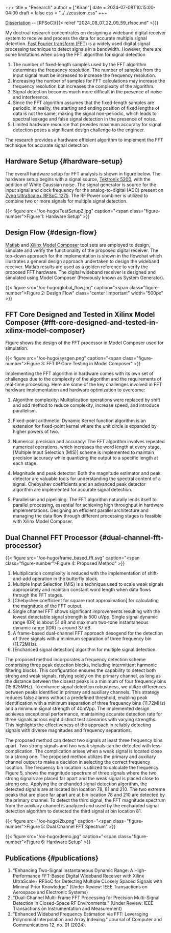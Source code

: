 +++
title = "Research"
author = ["Kiran"]
date = 2024-07-08T10:15:00-04:00
draft = false
css = "../../zcustom.css"
+++

[Dissertation](https://etd.ohiolink.edu/acprod/odb_etd/etd/r/1501/10?clear=10&p10_accession_num=wright1736445262641106) -- [RFSoC]({{< relref "2024_08_07_22_09_59_rfsoc.md" >}})

My doctroal research concentrates on designing a wideband digital receiver system to receive and process the data for accurate multiple signal detection. [Fast Fourier transform (FFT)](https://en.wikipedia.org/wiki/Fast_Fourier_transform) is a widely used digital signal processing technique to detect signals in a bandwidth. However, there are some limitations when using the FFT algorithm for signal detection

1.  The number of fixed-length samples used by the FFT algorithm determines the frequency resolution. The number of samples from the input signal must be increased to increase the frequency resolution.
2.  Increasing the number of samples for FFT calculations may increase the frequency resolution but increases the complexity of the algorithm.
3.  Signal detection becomes much more difficult in the presence of noise and interference.
4.  Since the FFT algorithm assumes that the fixed-length samples are periodic, in reality, the starting and ending position of fixed lengths of data is not the same, making the signal non-periodic, which leads to spectral leakage and false signal detection in the presence of noise.
5.  Limited hardware resource that provides maximum accuracy for signal detection poses a significant design challenge to the engineer.

The research provides a hardware efficient algorithm to implement the FFT technique for accurate signal detection


## Hardware Setup {#hardware-setup}

The overall hardware setup for FFT analysis is shown in figure below. The hardware setup begins with a signal source, [Tektronix 5200](https://www.tek.com/en/products/arbitrary-waveform-generators/awg5200), with the addition of White Gaussian noise. The signal generator is source for the input signal and clock frequency for the analog-to-digital (ADC) present on [Zynq UltraScale+ RFSoC 1275](https://www.xilinx.com/products/boards-and-kits/zcu1275.html). The RF Power combiner is utilized to combine two or more signals for multiple signal detection.

{{< figure src="/ox-hugo/TestSetup2.jpg" caption="<span class=\"figure-number\">Figure 1: </span>Hardware Setup" >}}


## Design Flow {#design-flow}

[Matlab](https://www.mathworks.com/products/matlab.html) and [Xilinx Model Composer](https://www.xilinx.com/products/design-tools/vitis/vitis-model-composer.html) tool sets are employed to design, simulate and verify the functionality of the proposed digital receiver. The top-down approach for the implementation is shown in the flowchat which illustrates a general design approach undertaken to design the wideband receiver. Matlab results are used as a golden reference to verify the proposed FFT hardware. The digital wideband receiver is designed and simulated using Model Composer (Previously known as System Generator).

{{< figure src="/ox-hugo/global_flow.jpg" caption="<span class=\"figure-number\">Figure 2: </span>Design Flow" class="center !important" width="500px" >}}


## FFT Core Designed and Tested in Xilinx Model Composer {#fft-core-designed-and-tested-in-xilinx-model-composer}

Figure shows the design of the FFT processor in Model Composer used for simulation.

{{< figure src="/ox-hugo/sysgen.png" caption="<span class=\"figure-number\">Figure 3: </span>FFT IP Core Testing in Model Composer" >}}

Implementing the FFT algorithm in hardware comes with its own set of challenges due to the complexity of the algorithm and the requirements of real-time processing. Here are some of the key challenges involved in FFT hardware implementation and hardware optimization to overcome:

1.  Algorithm complexity: Multiplication operations were replaced by shift and add method to reduce complexity, increase speed, and introduce parallelism.

2.  Fixed-point arithmetic: Dynamic Kernel function algorithm is an extension for fixed-point kernel where the unit circle is expanded by higher powers of two.

3.  Numerical precision and accuracy: The FFT algorithm involves repeated numerical operations, which increases the word length at every stage, [Multiple Input Selection (MIS)] scheme is implemented to maintain precision accuracy while quantizing the output to a specific length at each stage.

4.  Magnitude and peak detector: Both the magnitude estimator and peak detector are valuable tools for understanding the spectral content of a signal. Chebyshev coefficients and an advanced peak detector algorithm are implemented for accurate signal detection.

5.  Parallelism and pipelining: The FFT algorithm naturally lends itself to parallel processing, essential for achieving high throughput in hardware implementations. Designing an efficient parallel architecture and managing the data flow through different processing stages is feasible with Xilinx Model Composer.


## Dual Channel FFT Processor {#dual-channel-fft-processor}

{{< figure src="/ox-hugo/frame_based_fft.svg" caption="<span class=\"figure-number\">Figure 4: </span>Proposed Method" >}}

1.  Multiplication complexity is reduced with the implementation of shift-and-add operation in the butterfly block.
2.  Multiple Input Selection (MIS) is a technique used to scale weak signals appropriately and maintain constant word length when data flows through the FFT stages.
3.  [Chebyshev coefficient for square root approximation] for calculating the magnitude of the FFT output.
4.  Single channel FFT shows significant improvements resulting with the lowest detectable signal strength is 500 uVpp. Single signal dynamic range (DR) is about 51 dB and maximum two-tone instantaneous dynamic range (IDR) is around 37 dB.
5.  A frame-based dual-channel FFT approach desogend for the detection of three signals with a minimum separation of three frequency bin (11.72MHz).
6.  [Enchanced signal detection] algorithm for multiple signal detection.

The proposed method incorporates a frequency detection scheme comprising three peak detection blocks, including intermittent harmonic filtering blocks. This configuration ensures the capability to detect both strong and weak signals, relying solely on the primary channel, as long as the distance between the closest peaks is a minimum of four frequency bins (15.625MHz). To enhance signal detection robustness, we utilize differences between peaks identified in primary and auxiliary channels. This strategy reduces false alarms without a predefined threshold, enabling peak identification with a minimum separation of three frequency bins (11.72MHz) and a minimum signal strength of 40mVpp. The implemented design achieves exceptional performance,
maintaining accurate detection rate for three signals across eight distinct test scenarios with varying strengths. This highlights the effectiveness of the approach in reliably detecting signals with diverse magnitudes and frequency separations.

The proposed method can detect two signals at least three frequency bins apart. Two strong signals and two weak signals can be detected with less complication. The complication arises when a weak signal is located close to a strong one. The proposed method utilizes the primary and auxiliary channel output to make a decision in selecting the correct frequency location. The frequency bin location is utilized to calculate the frequency. Figure 5, shows the magnitude spectrum of three signals where the two strong signals are placed far apart and the weak signal is placed close to strong one. Applying the enchanded signal detection algorithm, the detected signals are at located bin location 78, 81 and 210. The two extreme peaks that are place far apart are at bin location 78 and 210 are detected by the primary channel. To detect the third signal, the FFT magnitude spectrum from the auxiliary channel is analyzed and used by the enchanded signal detection algorithm to detected the third signal at bin location 81.

{{< figure src="/ox-hugo/2b.png" caption="<span class=\"figure-number\">Figure 5: </span>Dual Channel FFT Spectrum" >}}

{{< figure src="/ox-hugo/demo.jpg" caption="<span class=\"figure-number\">Figure 6: </span>Hardware Setup" >}}


## Publications {#publications}

1.  "Enhancing Two-Signal Instantaneous Dynamic Range: A High-Performance FFT-Based Digital Wideband Receiver with Xilinx UltraScale+ RFSoC for Detecting Multiple CLosely Spaced Signals with Minimal Prior Knowledge." (Under Review: IEEE Transactions on Aerospace and Electronic Systems)
2.  "Dual-Channel Multi-Frame FFT Processing for Precision Multi-Signal Detection in Closed-Space RF Environments." (Under Review: IEEE Transactions on Instrumentation and Measurement)
3.  "Enhanced Wideband Frequency Estimation via FFT: Leveraging Polynomial Interpolation and Array Indexing." Journal of Computer and Communications 12, no. 01 (2024).
